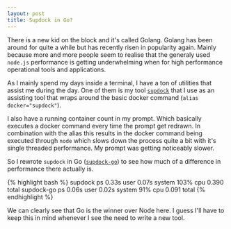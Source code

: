 ```yaml
---
layout: post
title: Supdock in Go?
---
```


There is a new kid on the block and it's called Golang. Golang has been around for quite a while but has recently risen in popularity again. Mainly because more and more people seem to realise that the generaly used `node.js` performance is getting underwhelming when for high performance operational tools and applications.

As I mainly spend my days inside a terminal, I have a ton of utilities that assist me during the day. One of them is my tool [`supdock`](https://github.com/segersniels/supdock) that I use as an assisting tool that wraps around the basic docker command (`alias docker="supdock"`).

I also have a running container count in my prompt. Which basically executes a docker command every time the prompt get redrawn. In combination with the alias this results in the docker command being executed through `node` which slows down the process quite a bit with it's single threaded performance. My prompt was getting noticeably slower.

So I rewrote `supdock` in Go ([`supdock-go`](https://github.com/segersniels/supdock-go)) to see how much of a difference in performance there actually is.

{% highlight bash %}
supdock ps  0.33s user 0.07s system 103% cpu 0.390 total
supdock-go ps  0.06s user 0.02s system 91% cpu 0.091 total
{% endhighlight %}

We can clearly see that Go is the winner over Node here. I guess I'll have to keep this in mind whenever I see the need to write a new tool.
